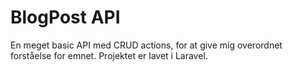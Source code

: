 # BlogPost API
En meget basic API med CRUD actions, for at give mig overordnet forståelse for emnet. Projektet er lavet i Laravel.
